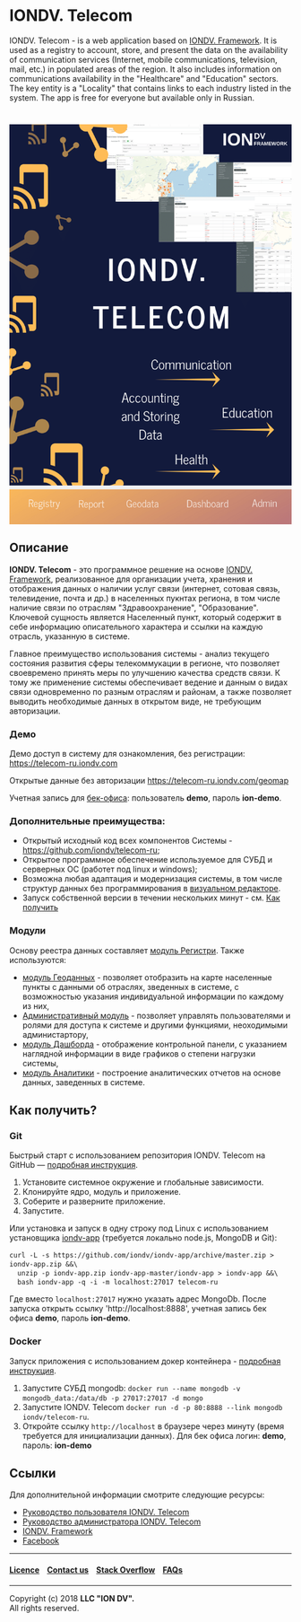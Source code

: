 # IONDV. Telecom

IONDV. Telecom - is a web application based on [IONDV. Framework](https://iondv.com). It is used as a registry to account, store, and present the data on the 
availability of communication services (Internet, mobile communications, television, mail, etc.) in populated areas of the region. 
It also includes information on communications availability in the "Healthcare" and "Education" sectors. The key entity is a "Locality" 
that contains links to each industry listed in the system. 
The app is free for everyone but available only in Russian.

<h1 align="center"> <img src="/images/telecom.png" alt="IONDV. Telecom" align="center"></h1>  

## Описание  

**IONDV. Telecom** - это программное решение на основе [IONDV. Framework](https://iondv.com), реализованное для организации учета, хранения и отображения данных о наличии услуг связи 
(интернет, сотовая связь, телевидение, почта и др.) в населенных пукнтах региона, в том числе наличие связи по отраслям "Здравоохранение", "Образование". 
Ключевой сущность является Населенный пункт, который содержит в себе информацию описательного характера и ссылки на каждую отрасль, указанную в системе. 

Главное преимущество использования системы - анализ текущего состояния развития сферы телекоммукации в регионе, что позволяет своевремено принять меры по улучшению качества средств связи. 
К тому же применение системы обеспечивает ведение и данным о видах связи одновременно по разным отраслям и районам, а также позволяет выводить необходимые данных в открытом виде, не требующим авторизации.

### Демо

Демо доступ в систему для ознакомления, без регистрации: https://telecom-ru.iondv.com

Открытые данные без авторизации https://telecom-ru.iondv.com/geomap

Учетная запись для [бек-офиса](https://telecom-ru.iondv.com/registry): пользователь **demo**, пароль **ion-demo**. 

### Дополнительные преимущества:
 
* Открытый исходный код всех компонентов Системы - https://github.com/iondv/telecom-ru;
* Открытое программное обеспечение используемое для СУБД и серверных ОС (работет под linux и windows);
* Возможна любая адаптация и модернизация системы, в том числе структур данных без программирования в [визуальном редакторе](https://studio.iondv.com).
* Запуск собственной версии в течении нескольких минут - см. [Как получить](#как-получить)

### Модули

Основу реестра данных составляет [модуль Регистри](https://github.com/iondv/registry). 
Также используются: 

* [модуль Геоданных](https://github.com/iondv/geomap) - позволяет отобразить на карте населенные пункты с данными об отраслях, зведенных в системе, с возможностью указания индивидуальной информации по каждому из них, 
* [Административный модуль](https://github.com/iondv/ionadmin) - позволяет управлять пользователями и ролями для доступа к системе и другими функциями, неоходимыми администартору, 
* [модуль Дашборда](https://github.com/iondv/dashboard) - отображение контрольной панели, с указанием наглядной информации в виде графиков о степени нагрузки системы,
* [модуль Аналитики](https://github.com/iondv/report) - построение аналитических отчетов на основе данных, заведенных в системе.  

## Как получить?  

### Git

Быстрый старт с использованием репозитория IONDV. Telecom на GitHub — [подробная инструкция](https://github.com/iondv/framework/blob/master/docs/ru/readme.md#быстрый-старт-с-использованием-репозитория).  

1. Установите системное окружение и глобальные зависимости.
2. Клонируйте ядро, модуль и приложение.
3. Соберите и разверните приложение.
4. Запустите.

Или установка и запуск в одну строку под Linux с использованием установщика [iondv-app](https://github.com/iondv/iondv-app) (требуется локально node.js, MongoDB и Git):
```
curl -L -s https://github.com/iondv/iondv-app/archive/master.zip > iondv-app.zip &&\
  unzip -p iondv-app.zip iondv-app-master/iondv-app > iondv-app &&\
  bash iondv-app -q -i -m localhost:27017 telecom-ru
```
Где вместо `localhost:27017` нужно указать адрес MongoDb. После запуска открыть ссылку 'http://localhost:8888', учетная запись бек офиса **demo**, пароль **ion-demo**.

### Docker

Запуск приложения с использованием докер контейнера - [подробная инструкция](https://hub.docker.com/r/iondv/telecom-ru).

1. Запустите СУБД mongodb: `docker run --name mongodb -v mongodb_data:/data/db -p 27017:27017 -d mongo`
2. Запустите IONDV. Telecom `docker run -d -p 80:8888 --link mongodb iondv/telecom-ru`.
3. Откройте ссылку `http://localhost` в браузере через минуту (время требуется для инициализации данных). Для бек офиса логин: **demo**, пароль: **ion-demo** 

## Ссылки

Для дополнительной информации смотрите следующие ресурсы:

* [Руководство пользователя IONDV. Telecom](manuals/RP_telecom.docx)
* [Руководство администратора IONDV. Telecom](manuals/RA_telecom.docx)
* [IONDV. Framework](https://iondv.com/) 
* [Facebook](https://www.facebook.com/iondv/)

--------------------------------------------------------------------------  


#### [Licence](/LICENSE) &ensp; [Contact us](https://iondv.com/contacts) &ensp; [Stack Overflow](https://stackoverflow.com/questions/tagged/iondv) &ensp; [FAQs](/faqs.md)          
<div><img src="https://mc.iondv.com/watch/github/docs/telecom-ru" style="position:absolute; left:-9999px;" height=1 width=1 alt="iondv metrics"></div>


--------------------------------------------------------------------------  

Copyright (c) 2018 **LLC "ION DV".**  
All rights reserved.

